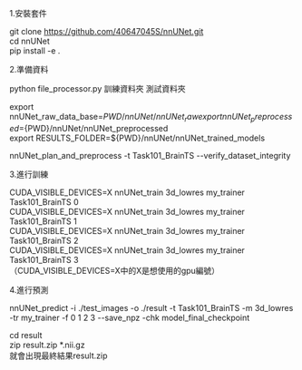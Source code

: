 1.安裝套件
  
git clone https://github.com/40647045S/nnUNet.git  
cd nnUNet  
pip install -e .  
  
2.準備資料  
  
python file_processor.py 訓練資料夾 測試資料夾  
  
export nnUNet_raw_data_base=${PWD}/nnUNet/nnUNet_raw  
export nnUNet_preprocessed=${PWD}/nnUNet/nnUNet_preprocessed  
export RESULTS_FOLDER=${PWD}/nnUNet/nnUNet_trained_models  
  
nnUNet_plan_and_preprocess -t Task101_BrainTS --verify_dataset_integrity  
  
3.進行訓練  
  
CUDA_VISIBLE_DEVICES=X nnUNet_train 3d_lowres my_trainer Task101_BrainTS 0  
CUDA_VISIBLE_DEVICES=X nnUNet_train 3d_lowres my_trainer Task101_BrainTS 1  
CUDA_VISIBLE_DEVICES=X nnUNet_train 3d_lowres my_trainer Task101_BrainTS 2  
CUDA_VISIBLE_DEVICES=X nnUNet_train 3d_lowres my_trainer Task101_BrainTS 3  
（CUDA_VISIBLE_DEVICES=X中的X是想使用的gpu編號）  
  
4.進行預測  
  
nnUNet_predict -i ./test_images  -o ./result -t Task101_BrainTS -m 3d_lowres -tr my_trainer -f 0 1 2 3 --save_npz -chk model_final_checkpoint  
  
cd result  
zip result.zip *.nii.gz  
就會出現最終結果result.zip  
